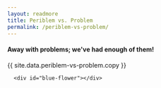 ```yaml
---
layout: readmore
title: Periblem vs. Problem
permalink: /periblem-vs-problem/
---
```


<head>
    <meta charset="UTF-8" />
    <meta name="viewport" content="width=device-width">
    <link rel="stylesheet" type="text/css" href="../css/readmore-styles.css" />
</head>


  <div id="wrapper">
    <div class="right-border-box">
      <div class="idea">
        <div id="periblem-problem-copy">
          <h4>Away with problems; we've had enough of them!</h4>
          <p>{{ site.data.periblem-vs-problem.copy }}</p>
        </div>
      </div>
    </div>

      <div id="blue-flower"></div>
  </div>
